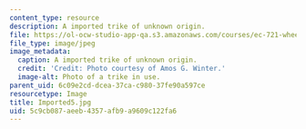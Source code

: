 ```yaml
---
content_type: resource
description: A imported trike of unknown origin.
file: https://ol-ocw-studio-app-qa.s3.amazonaws.com/courses/ec-721-wheelchair-design-in-developing-countries-spring-2009/5c9cb087aeeb4357afb9a9609c122fa6_Imported5.jpg
file_type: image/jpeg
image_metadata:
  caption: A imported trike of unknown origin.
  credit: 'Credit: Photo courtesy of Amos G. Winter.'
  image-alt: Photo of a trike in use.
parent_uid: 6c09e2cd-dcea-37ca-c980-37fe90a597ce
resourcetype: Image
title: Imported5.jpg
uid: 5c9cb087-aeeb-4357-afb9-a9609c122fa6
---
```

